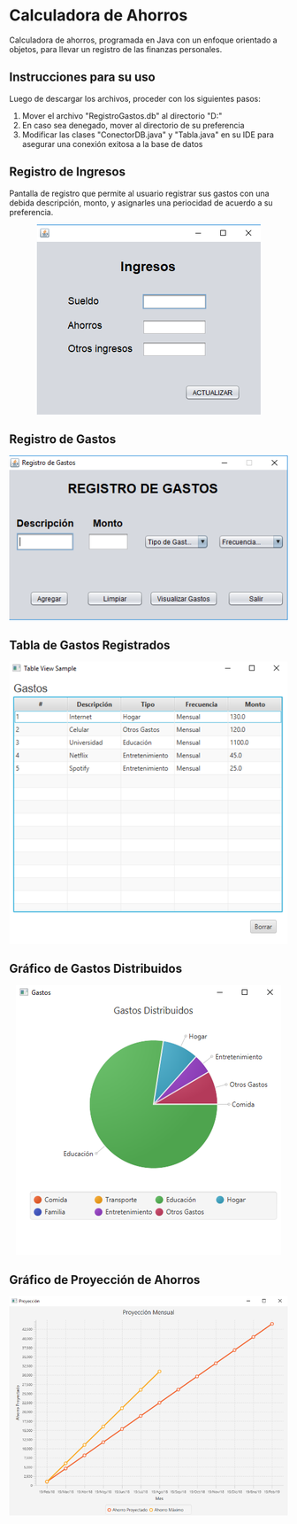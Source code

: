 # Calculadora de Ahorros
Calculadora de ahorros, programada en Java con un enfoque orientado a objetos, para llevar un registro de las finanzas personales.

## Instrucciones para su uso
Luego de descargar los archivos, proceder con los siguientes pasos:
1. Mover el archivo "RegistroGastos.db" al directorio "D:\"
2. En caso sea denegado, mover al directorio de su preferencia
3. Modificar las clases "ConectorDB.java" y "Tabla.java" en su IDE para asegurar una conexión exitosa a la base de datos

## Registro de Ingresos
Pantalla de registro que permite al usuario registrar sus gastos con una debida descripción, monto, y asignarles una periocidad de acuerdo a su preferencia. 

<p align="center"> 
<img src="https://github.com/jorgerodriguezm/calculadora-ahorros/blob/master/README_images/Registro%20de%20Ingresos.png">
</p>

## Registro de Gastos
<p align="center"> 
<img src="https://github.com/jorgerodriguezm/calculadora-ahorros/blob/master/README_images/Registro%20de%20Gastos.png">
</p>

## Tabla de Gastos Registrados
<p align="center"> 
<img src="https://github.com/jorgerodriguezm/calculadora-ahorros/blob/master/README_images/Tabla%20de%20Gastos.png">
</p>

## Gráfico de Gastos Distribuidos
<p align="center"> 
<img src="https://github.com/jorgerodriguezm/calculadora-ahorros/blob/master/README_images/Grafico%20Gastos.png">
</p>

## Gráfico de Proyección de Ahorros
<p align="center"> 
<img src="https://github.com/jorgerodriguezm/calculadora-ahorros/blob/master/README_images/Grafico%20Proyeccion%20de%20Ahorros.png">
</p>
